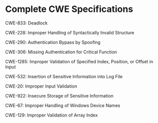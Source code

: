 

# Complete CWE Specifications

CWE-833: Deadlock

CWE-228: Improper Handling of Syntactically Invalid Structure

CWE-290: Authentication Bypass by Spoofing

CWE-306: Missing Authentication for Critical Function

CWE-1285: Improper Validation of Specified Index, Position, or Offset in Input

CWE-532: Insertion of Sensitive Information into Log File

CWE-20: Improper Input Validation

CWE-922: Insecure Storage of Sensitive Information

CWE-67: Improper Handling of Windows Device Names

CWE-129: Improper Validation of Array Index